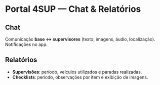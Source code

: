 # Portal 4SUP — Chat & Relatórios

## Chat
Comunicação **base ↔ supervisores** (texto, imagens, áudio, localização). Notificações no app.

## Relatórios
- **Supervisões**: período, veículos utilizados e paradas realizadas.
- **Checklists**: período, observações por item e exibição de imagens.

